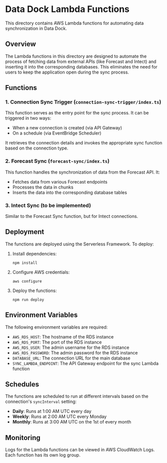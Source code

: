 # Data Dock Lambda Functions

This directory contains AWS Lambda functions for automating data synchronization in Data Dock.

## Overview

The Lambda functions in this directory are designed to automate the process of fetching data from external APIs (like Forecast and Intect) and inserting it into the corresponding databases. This eliminates the need for users to keep the application open during the sync process.

## Functions

### 1. Connection Sync Trigger (`connection-sync-trigger/index.ts`)

This function serves as the entry point for the sync process. It can be triggered in two ways:

- When a new connection is created (via API Gateway)
- On a schedule (via EventBridge Scheduler)

It retrieves the connection details and invokes the appropriate sync function based on the connection type.

### 2. Forecast Sync (`forecast-sync/index.ts`)

This function handles the synchronization of data from the Forecast API. It:

- Fetches data from various Forecast endpoints
- Processes the data in chunks
- Inserts the data into the corresponding database tables

### 3. Intect Sync (to be implemented)

Similar to the Forecast Sync function, but for Intect connections.

## Deployment

The functions are deployed using the Serverless Framework. To deploy:

1. Install dependencies:

   ```
   npm install
   ```

2. Configure AWS credentials:

   ```
   aws configure
   ```

3. Deploy the functions:
   ```
   npm run deploy
   ```

## Environment Variables

The following environment variables are required:

- `AWS_RDS_HOST`: The hostname of the RDS instance
- `AWS_RDS_PORT`: The port of the RDS instance
- `AWS_RDS_USER`: The admin username for the RDS instance
- `AWS_RDS_PASSWORD`: The admin password for the RDS instance
- `DATABASE_URL`: The connection URL for the main database
- `SYNC_LAMBDA_ENDPOINT`: The API Gateway endpoint for the sync Lambda function

## Schedules

The functions are scheduled to run at different intervals based on the connection's `syncInterval` setting:

- **Daily**: Runs at 1:00 AM UTC every day
- **Weekly**: Runs at 2:00 AM UTC every Monday
- **Monthly**: Runs at 3:00 AM UTC on the 1st of every month

## Monitoring

Logs for the Lambda functions can be viewed in AWS CloudWatch Logs. Each function has its own log group.
